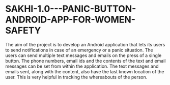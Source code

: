 # SAKHI-1.0---PANIC-BUTTON-ANDROID-APP-FOR-WOMEN-SAFETY
The aim of the project is to develop an Android application that lets its users to send notifications in case of an emergency or a panic situation. The users can send multiple text messages and emails on the press of a single button. The phone numbers, email ids and the contents of the text and email messages can be set from within the application. The text messages and emails sent, along with the content, also have the last known location of the user. This is very helpful in tracking the whereabouts of the person.

